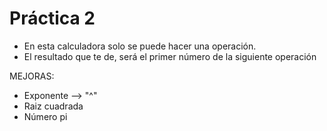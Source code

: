 # Práctica 2
- En esta calculadora solo se puede hacer una operación.
- El resultado que te de, será el primer número de la siguiente operación

MEJORAS:
- Exponente --> "^"
- Raiz cuadrada
- Número pi